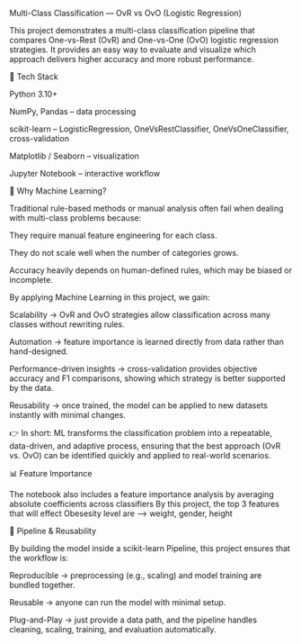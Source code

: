 Multi-Class Classification — OvR vs OvO (Logistic Regression)

This project demonstrates a multi-class classification pipeline that compares One-vs-Rest (OvR) and One-vs-One (OvO) logistic regression strategies.
It provides an easy way to evaluate and visualize which approach delivers higher accuracy and more robust performance.

🧰 Tech Stack

Python 3.10+

NumPy, Pandas – data processing

scikit-learn – LogisticRegression, OneVsRestClassifier, OneVsOneClassifier, cross-validation

Matplotlib / Seaborn – visualization

Jupyter Notebook – interactive workflow

🤖 Why Machine Learning?

Traditional rule-based methods or manual analysis often fail when dealing with multi-class problems because:

They require manual feature engineering for each class.

They do not scale well when the number of categories grows.

Accuracy heavily depends on human-defined rules, which may be biased or incomplete.

By applying Machine Learning in this project, we gain:

Scalability → OvR and OvO strategies allow classification across many classes without rewriting rules.

Automation → feature importance is learned directly from data rather than hand-designed.

Performance-driven insights → cross-validation provides objective accuracy and F1 comparisons, showing which strategy is better supported by the data.

Reusability → once trained, the model can be applied to new datasets instantly with minimal changes.

👉 In short: ML transforms the classification problem into a repeatable, data-driven, and adaptive process, ensuring that the best approach (OvR vs. OvO) can be identified quickly and applied to real-world scenarios.

📊 Feature Importance

The notebook also includes a feature importance analysis by averaging absolute coefficients across classifiers
By this project, the top 3 features that will effect Obesesity level are --> weight, gender, height

🔄 Pipeline & Reusability

By building the model inside a scikit-learn Pipeline, this project ensures that the workflow is:

Reproducible → preprocessing (e.g., scaling) and model training are bundled together.

Reusable → anyone can run the model with minimal setup.

Plug-and-Play → just provide a data path, and the pipeline handles cleaning, scaling, training, and evaluation automatically.
